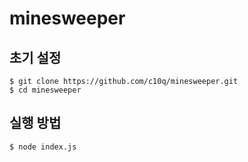 # minesweeper

## 초기 설정

`$ git clone https://github.com/c10q/minesweeper.git` \
`$ cd minesweeper` 

## 실행 방법

`$ node index.js`

